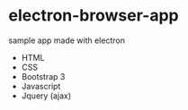 # electron-browser-app
sample app made with electron

* HTML
* CSS
* Bootstrap 3
* Javascript
* Jquery (ajax)
